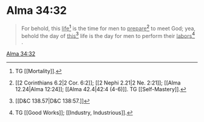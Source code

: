 # Alma 34:32

> For behold, this <u>life</u>[^a] is the time for men to <u>prepare</u>[^b] to meet God; yea, behold the day of <u>this</u>[^c] life is the day for men to perform their <u>labors</u>[^d] .

[Alma 34:32](https://www.churchofjesuschrist.org/study/scriptures/bofm/alma/34?lang=eng&id=p32#p32)


[^a]: TG [[Mortality]].
[^b]: [[2 Corinthians 6.2|2 Cor. 6:2]]; [[2 Nephi 2.21|2 Ne. 2:21]]; [[Alma 12.24|Alma 12:24]]; [[Alma 42.4|42:4 (4-6)]]. TG [[Self-Mastery]].
[^c]: [[D&C 138.57|D&C 138:57.]]
[^d]: TG [[Good Works]]; [[Industry, Industrious]].
